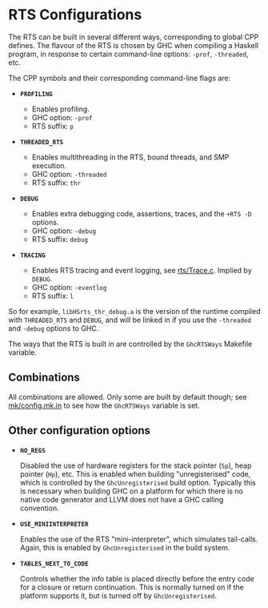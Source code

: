# RTS Configurations


The RTS can be built in several different ways, corresponding to global CPP defines.  The flavour of the RTS is chosen by GHC when compiling a Haskell program, in response to certain command-line options: `-prof`, `-threaded`, etc.


The CPP symbols and their corresponding command-line flags are:

- **`PROFILING`**

  - Enables profiling.
  - GHC option: `-prof`
  - RTS suffix: `p`

- **`THREADED_RTS`**

  - Enables multithreading in the RTS, bound threads, and SMP execution.
  - GHC option: `-threaded`
  - RTS suffix: `thr`

- **`DEBUG`**

  - Enables extra debugging code, assertions, traces, and the `+RTS -D` options.
  - GHC option: `-debug`
  - RTS suffix: `debug`

- **`TRACING`**

  - Enables RTS tracing and event logging, see [rts/Trace.c](/ghc/ghc/tree/master/ghc/rts/Trace.c).  Implied by `DEBUG`.
  - GHC option: `-eventlog`
  - RTS suffix: `l`


So for example, `libHSrts_thr_debug.a` is the version of the runtime compiled with `THREADED_RTS` and `DEBUG`, and will be linked in if you use the `-threaded` and `-debug` options to GHC.


The ways that the RTS is built in are controlled by the `GhcRTSWays` Makefile variable.  

## Combinations


All combinations are allowed.  Only some are built by default though; see [mk/config.mk.in](/ghc/ghc/tree/master/mk/config.mk.in)[](/trac/ghc/export/HEAD/ghc/mk/config.mk.in) to see how the `GhcRTSWays` variable is set.

## Other configuration options

- **`NO_REGS`**

  Disabled the use of hardware registers for the stack pointer (`Sp`), heap pointer (`Hp`), etc.  This is
enabled when building "unregisterised" code, which is controlled by the `GhcUnregisterised` build option.
Typically this is necessary when building GHC on a platform for which there is no native code generator
and LLVM does not have a GHC calling convention.

- **`USE_MINIINTERPRETER`**

  Enables the use of the RTS "mini-interpreter", which simulates tail-calls.  Again, this is enabled by
`GhcUnregisterised` in the build system.

- **`TABLES_NEXT_TO_CODE`**

  Controls whether the info table is placed directly before the entry code for a closure or return continuation.
This is normally turned on if the platform supports it, but is turned off by `GhcUnregisterised`.
